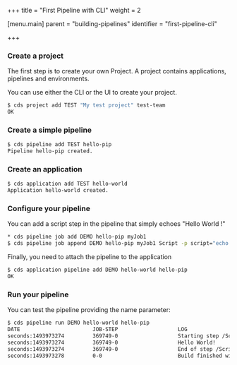 +++
title = "First Pipeline with CLI"
weight = 2

[menu.main]
parent = "building-pipelines"
identifier = "first-pipeline-cli"

+++


### Create a project

The first step is to create your own Project.
A project contains applications, pipelines and environments.

You can use either the CLI or the UI to create your project.

```bash
$ cds project add TEST "My test project" test-team
OK
```

### Create a simple pipeline

```bash
$ cds pipeline add TEST hello-pip
Pipeline hello-pip created.
```

### Create an application

```bash
$ cds application add TEST hello-world
Application hello-world created.
```

### Configure your pipeline

You can add a script step in the pipeline that simply echoes "Hello World !"

```bash
* cds pipeline job add DEMO hello-pip myJob1
$ cds pipeline job append DEMO hello-pip myJob1 Script -p script="echo Hello World! "
```

Finally, you need to attach the pipeline to the application

```bash
$ cds application pipeline add DEMO hello-world hello-pip
OK
```

### Run your pipeline

You can test the pipeline providing the name parameter:
```bash
$ cds pipeline run DEMO hello-world hello-pip
DATE                       JOB-STEP                   LOG
seconds:1493973274         369749-0                   Starting step /Script-1
seconds:1493973274         369749-0                   Hello World!
seconds:1493973274         369749-0                   End of step /Script-1 [Success]
seconds:1493973278         0-0                        Build finished with status: Success
```
